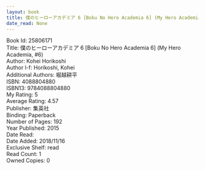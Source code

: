 ```yaml
---
layout: book
title: 僕のヒーローアカデミア 6 [Boku No Hero Academia 6] (My Hero Academia,  no. 6)
date_read: None
---
```


Book Id: 25806171<br />
Title: 僕のヒーローアカデミア 6 [Boku No Hero Academia 6] (My Hero Academia, #6)<br />
Author: Kohei Horikoshi<br />
Author l-f: Horikoshi, Kohei<br />
Additional Authors: 堀越耕平<br />
ISBN: 4088804880<br />
ISBN13: 9784088804880<br />
My Rating: 5<br />
Average Rating: 4.57<br />
Publisher: 集英社<br />
Binding: Paperback<br />
Number of Pages: 192<br />
Year Published: 2015<br />
Date Read: <br />
Date Added: 2018/11/16<br />
Exclusive Shelf: read<br />
Read Count: 1<br />
Owned Copies: 0<br />

